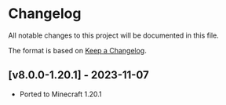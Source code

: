 # Changelog
All notable changes to this project will be documented in this file.

The format is based on [Keep a Changelog].

## [v8.0.0-1.20.1] - 2023-11-07
- Ported to Minecraft 1.20.1

[Keep a Changelog]: https://keepachangelog.com/en/1.0.0/
